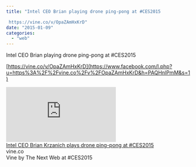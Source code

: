 ```yaml
---
title: "Intel CEO Brian playing drone ping-pong at #CES2015

 https://vine.co/v/OpaZAmHxKrD"
date: "2015-01-09"
categories: 
  - "web"
---
```


Intel CEO Brian playing drone ping-pong at #CES2015  
  
[https://vine.co/v/OpaZAmHxKrD](https://www.facebook.com/l.php?u=https%3A%2F%2Fvine.co%2Fv%2FOpaZAmHxKrD&h=PAQHnlPmM&s=1)  
  
[![](https://fbexternal-a.akamaihd.net/safe_image.php?d=AQB37Pl3SBGsNbG9&w=158&h=158&url=https%3A%2F%2Fv.cdn.vine.co%2Fr%2Fvideos%2FF11CE50FE01164419404482912256_3b14657783c.1.5.15129486001802734953.mp4.jpg%3FversionId%3Dqx4awFCd4y0r_k7XL_if18NvoKSm3jsX)](https://www.facebook.com/l.php?u=https%3A%2F%2Fvine.co%2Fv%2FOpaZAmHxKrD&h=xAQFRc1gS&s=1)  
[Intel CEO Brian Krzanich plays drone ping-pong at #CES2015](https://www.facebook.com/l.php?u=https%3A%2F%2Fvine.co%2Fv%2FOpaZAmHxKrD&h=GAQHp6pj2&s=1)  
vine.co  
Vine by The Next Web at #CES2015
